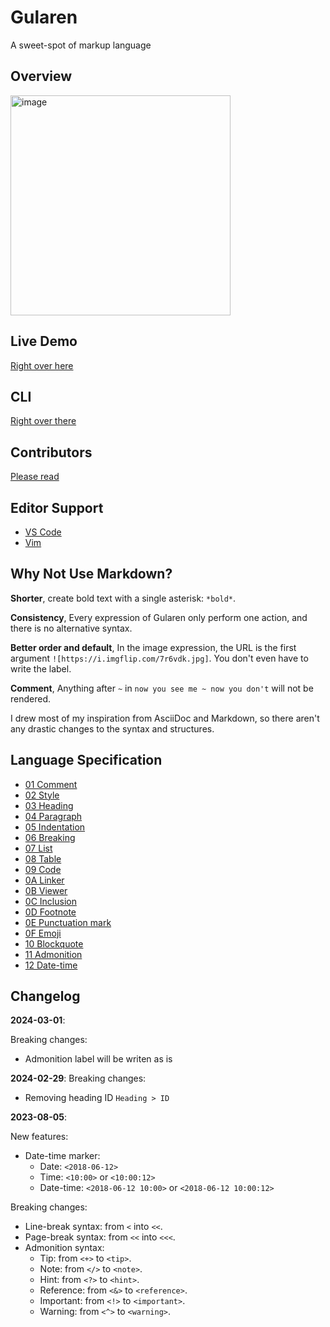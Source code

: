 # Gularen
A sweet-spot of markup language

## Overview
<img width="352" alt="image" src="https://github.com/noorwachid/gularen/assets/42460975/62d3889b-dcd8-4445-ac5c-fa85623c5375">

## Live Demo
[Right over here](https://noorwach.id/gularen/editor/)

## CLI
[Right over there](cli/readme.md)

## Contributors
[Please read](contributor.md)

## Editor Support
- [VS Code](https://marketplace.visualstudio.com/items?itemName=nwachid.gularen)
- [Vim](https://github.com/noorwachid/vim-gularen)

## Why Not Use Markdown?
**Shorter**, create bold text with a single asterisk: `*bold*`.

**Consistency**, Every expression of Gularen only perform one action, and there is no alternative syntax.

**Better order and default**, In the image expression, the URL is the first argument `![https://i.imgflip.com/7r6vdk.jpg]`. You don't even have to write the label.

**Comment**, Anything after `~` in `now you see me ~ now you don't` will not be rendered.

I drew most of my inspiration from AsciiDoc and Markdown, so there aren't any drastic changes to the syntax and structures.

## Language Specification
- [01 Comment](spec/01-comment.gr)
- [02 Style](spec/02-style.gr)
- [03 Heading](spec/03-heading.gr)
- [04 Paragraph](spec/04-paragraph.gr)
- [05 Indentation](spec/05-indentation.gr)
- [06 Breaking](spec/06-breaking.gr)
- [07 List](spec/07-list.gr)
- [08 Table](spec/08-table.gr)
- [09 Code](spec/09-code.gr)
- [0A Linker](spec/0A-linker.gr)
- [0B Viewer](spec/0B-viewer.gr)
- [0C Inclusion](spec/0C-inclusion.gr)
- [0D Footnote](spec/0D-footnote.gr)
- [0E Punctuation mark](spec/0E-punctuation-mark.gr)
- [0F Emoji](spec/0F-emoji.gr)
- [10 Blockquote](spec/10-blockquote.gr)
- [11 Admonition](spec/11-admonition.gr)
- [12 Date-time](spec/12-datetime.gr)

## Changelog
**2024-03-01**:

Breaking changes:
- Admonition label will be writen as is

**2024-02-29**:
Breaking changes:
- Removing heading ID `Heading > ID`

**2023-08-05**:

New features:
- Date-time marker:
    - Date: `<2018-06-12>`
    - Time: `<10:00>` or `<10:00:12>`
    - Date-time: `<2018-06-12 10:00>` or `<2018-06-12 10:00:12>`

Breaking changes:
- Line-break syntax: from `<` into `<<`.
- Page-break syntax: from `<<` into `<<<`.
- Admonition syntax:
    - Tip: from `<+>` to `<tip>`.
    - Note: from `</>` to `<note>`.
    - Hint: from `<?>` to `<hint>`.
    - Reference: from `<&>` to `<reference>`.
    - Important: from `<!>` to `<important>`.
    - Warning: from `<^>` to `<warning>`.



